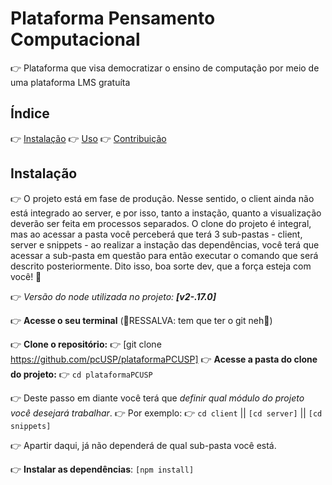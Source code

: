 # Plataforma Pensamento Computacional 

👉 Plataforma que visa democratizar o ensino de computação por meio de uma plataforma LMS gratuíta

## Índice
👉 [Instalação](#instalação)
👉 [Uso](#uso)
👉 [Contribuição](#contribuição)

## Instalação

👉 O projeto está em fase de produção. Nesse sentido, o client ainda não está integrado ao server, e por isso, tanto a instação, quanto a visualização deverão ser feita em processos separados. O clone do projeto é integral, mas ao acessar a pasta você perceberá que terá 3 sub-pastas - client, server e snippets - ao realizar a instação das dependências, você terá que acessar a sub-pasta em questão para então executar o comando que será descrito posteriormente. Dito isso, boa sorte dev, que a força esteja com você! 🚀

👉 *Versão do node utilizada no projeto: **[v2-.17.0]***

👉 **Acesse o seu terminal** (🌟RESSALVA: tem que ter o git neh🌟)
 
👉 **Clone o repositório:** 👉 [git clone https://github.com/pcUSP/plataformaPCUSP]
👉 **Acesse a pasta do clone do projeto:** 👉 `cd plataformaPCUSP`

👉 Deste passo em diante você terá que *definir qual módulo do projeto você desejará trabalhar*.
👉 Por exemplo:
👉 `cd client` || `[cd server]` || `[cd snippets]`

👉 Apartir daqui, já não dependerá de qual sub-pasta você está.

👉 **Instalar as dependências**: `[npm install]`
  
